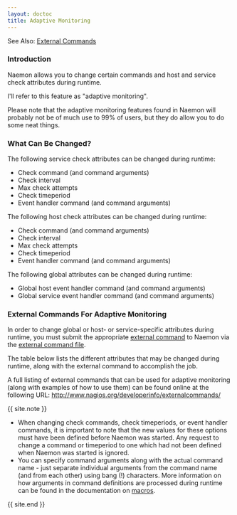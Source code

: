 ```yaml
---
layout: doctoc
title: Adaptive Monitoring
---
```


<span class="glyphicon glyphicon-arrow-right"></span> See Also: <a href="extcommands.html">External Commands</a>

### Introduction

Naemon allows you to change certain commands and host and service check
attributes during runtime.

I'll refer to this feature as "adaptive monitoring".

Please note that the adaptive monitoring features found in Naemon will probably
not be of much use to 99% of users, but they do allow you to do some neat things.

### What Can Be Changed?

The following service check attributes can be changed during runtime:

* Check command (and command arguments)
* Check interval
* Max check attempts
* Check timeperiod
* Event handler command (and command arguments)

The following host check attributes can be changed during runtime:

* Check command (and command arguments)
* Check interval
* Max check attempts
* Check timeperiod
* Event handler command (and command arguments)

The following global attributes can be changed during runtime:

* Global host event handler command (and command arguments)
* Global service event handler command (and command arguments)

### External Commands For Adaptive Monitoring

In order to change global or host- or service-specific attributes during runtime,
you must submit the appropriate <a href="extcommands.html">external command</a> to
Naemon via the <a href="configmain.html#command_file">external command file</a>.

The table below lists the different attributes that may be changed during runtime,
along with the external command to accomplish the job.

A full listing of external commands that can be used for adaptive monitoring
(along with examples of how to use them) can be found online at the following
URL: <a href="http://www.nagios.org/developerinfo/externalcommands/" target="_blank">http://www.nagios.org/developerinfo/externalcommands/</a>

{{ site.note }}
<ul>
<li>When changing check commands, check timeperiods, or event handler commands, it is
    important to note that the new values for these options must have been defined before Naemon was started.
    Any request to change a command or timeperiod to one which had not been defined when Naemon was started is ignored.
<li>You can specify command arguments along with the actual command name - just separate individual
    arguments from the command name (and from each other) using bang (!) characters.
    More information on how arguments in command definitions are processed during runtime
    can be found in the documentation on <a href="macros.html">macros</a>.
</ul>
{{ site.end }}
